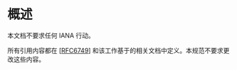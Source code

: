 # 概述

本文档不要求任何 IANA 行动。

所有引用内容都在 [[RFC6749](https://www.rfc-editor.org/info/rfc6749)] 和该工作基于的相关文档中定义。本规范不要求更改这些内容。
